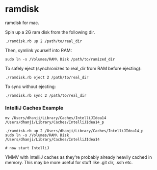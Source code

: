 # ramdisk
ramdisk for mac.

Spin up a 2G ram disk from the following dir.
```
./ramdisk.rb up 2 /path/to/real_dir
```

Then, symlink yourself into RAM:
```
sudo ln -s /Volumes/RAM\ Disk /path/to/ramized_dir
```

To safely eject (synchronizes to real_dir from RAM before ejecting):
```
./ramdisk.rb eject 2 /path/to/real_dir
```

To sync without ejecting:
```
./ramdisk.rb sync 2 /path/to/real_dir
```


### IntelliJ Caches Example
```
mv /Users/dhanji/Library/Caches/IntelliJIdea14 /Users/dhanji/Library/Caches/IntelliJIdea14_p

./ramdisk.rb up 2 /Users/dhanji/Library/Caches/IntelliJIdea14_p
sudo ln -s /Volumes/RAM\ Disk /Users/dhanji/Library/Caches/IntelliJIdea14

# now start IntelliJ
```

YMMV with IntelliJ caches as they're probably already heavily cached in memory.
This may be more useful for stuff like .git dir, .ssh etc.
